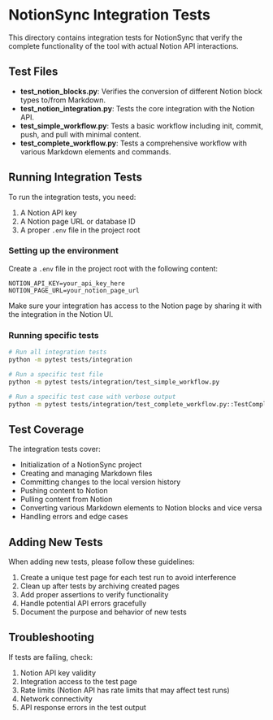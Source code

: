# NotionSync Integration Tests

This directory contains integration tests for NotionSync that verify the complete functionality of the tool with actual Notion API interactions.

## Test Files

- **test_notion_blocks.py**: Verifies the conversion of different Notion block types to/from Markdown.
- **test_notion_integration.py**: Tests the core integration with the Notion API.
- **test_simple_workflow.py**: Tests a basic workflow including init, commit, push, and pull with minimal content.
- **test_complete_workflow.py**: Tests a comprehensive workflow with various Markdown elements and commands.

## Running Integration Tests

To run the integration tests, you need:

1. A Notion API key
2. A Notion page URL or database ID
3. A proper `.env` file in the project root

### Setting up the environment

Create a `.env` file in the project root with the following content:

```
NOTION_API_KEY=your_api_key_here
NOTION_PAGE_URL=your_notion_page_url
```

Make sure your integration has access to the Notion page by sharing it with the integration in the Notion UI.

### Running specific tests

```bash
# Run all integration tests
python -m pytest tests/integration

# Run a specific test file
python -m pytest tests/integration/test_simple_workflow.py

# Run a specific test case with verbose output
python -m pytest tests/integration/test_complete_workflow.py::TestCompleteWorkflow::test_complete_workflow -v
```

## Test Coverage

The integration tests cover:

- Initialization of a NotionSync project
- Creating and managing Markdown files
- Committing changes to the local version history
- Pushing content to Notion
- Pulling content from Notion
- Converting various Markdown elements to Notion blocks and vice versa
- Handling errors and edge cases

## Adding New Tests

When adding new tests, please follow these guidelines:

1. Create a unique test page for each test run to avoid interference
2. Clean up after tests by archiving created pages
3. Add proper assertions to verify functionality
4. Handle potential API errors gracefully
5. Document the purpose and behavior of new tests

## Troubleshooting

If tests are failing, check:

1. Notion API key validity
2. Integration access to the test page
3. Rate limits (Notion API has rate limits that may affect test runs)
4. Network connectivity
5. API response errors in the test output 